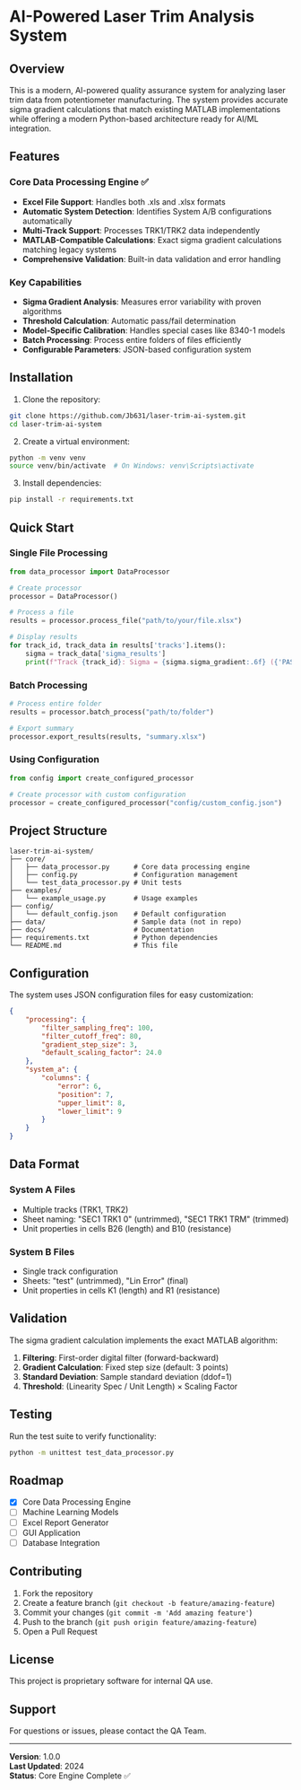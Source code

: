 # AI-Powered Laser Trim Analysis System

## Overview

This is a modern, AI-powered quality assurance system for analyzing laser trim data from potentiometer manufacturing. The system provides accurate sigma gradient calculations that match existing MATLAB implementations while offering a modern Python-based architecture ready for AI/ML integration.

## Features

### Core Data Processing Engine ✅
- **Excel File Support**: Handles both .xls and .xlsx formats
- **Automatic System Detection**: Identifies System A/B configurations automatically
- **Multi-Track Support**: Processes TRK1/TRK2 data independently
- **MATLAB-Compatible Calculations**: Exact sigma gradient calculations matching legacy systems
- **Comprehensive Validation**: Built-in data validation and error handling

### Key Capabilities
- **Sigma Gradient Analysis**: Measures error variability with proven algorithms
- **Threshold Calculation**: Automatic pass/fail determination
- **Model-Specific Calibration**: Handles special cases like 8340-1 models
- **Batch Processing**: Process entire folders of files efficiently
- **Configurable Parameters**: JSON-based configuration system

## Installation

1. Clone the repository:
```bash
git clone https://github.com/Jb631/laser-trim-ai-system.git
cd laser-trim-ai-system
```

2. Create a virtual environment:
```bash
python -m venv venv
source venv/bin/activate  # On Windows: venv\Scripts\activate
```

3. Install dependencies:
```bash
pip install -r requirements.txt
```

## Quick Start

### Single File Processing
```python
from data_processor import DataProcessor

# Create processor
processor = DataProcessor()

# Process a file
results = processor.process_file("path/to/your/file.xlsx")

# Display results
for track_id, track_data in results['tracks'].items():
    sigma = track_data['sigma_results']
    print(f"Track {track_id}: Sigma = {sigma.sigma_gradient:.6f} ({'PASS' if sigma.sigma_pass else 'FAIL'})")
```

### Batch Processing
```python
# Process entire folder
results = processor.batch_process("path/to/folder")

# Export summary
processor.export_results(results, "summary.xlsx")
```

### Using Configuration
```python
from config import create_configured_processor

# Create processor with custom configuration
processor = create_configured_processor("config/custom_config.json")
```

## Project Structure

```
laser-trim-ai-system/
├── core/
│   ├── data_processor.py      # Core data processing engine
│   ├── config.py              # Configuration management
│   └── test_data_processor.py # Unit tests
├── examples/
│   └── example_usage.py       # Usage examples
├── config/
│   └── default_config.json    # Default configuration
├── data/                      # Sample data (not in repo)
├── docs/                      # Documentation
├── requirements.txt           # Python dependencies
└── README.md                  # This file
```

## Configuration

The system uses JSON configuration files for easy customization:

```json
{
    "processing": {
        "filter_sampling_freq": 100,
        "filter_cutoff_freq": 80,
        "gradient_step_size": 3,
        "default_scaling_factor": 24.0
    },
    "system_a": {
        "columns": {
            "error": 6,
            "position": 7,
            "upper_limit": 8,
            "lower_limit": 9
        }
    }
}
```

## Data Format

### System A Files
- Multiple tracks (TRK1, TRK2)
- Sheet naming: "SEC1 TRK1 0" (untrimmed), "SEC1 TRK1 TRM" (trimmed)
- Unit properties in cells B26 (length) and B10 (resistance)

### System B Files
- Single track configuration
- Sheets: "test" (untrimmed), "Lin Error" (final)
- Unit properties in cells K1 (length) and R1 (resistance)

## Validation

The sigma gradient calculation implements the exact MATLAB algorithm:

1. **Filtering**: First-order digital filter (forward-backward)
2. **Gradient Calculation**: Fixed step size (default: 3 points)
3. **Standard Deviation**: Sample standard deviation (ddof=1)
4. **Threshold**: (Linearity Spec / Unit Length) × Scaling Factor

## Testing

Run the test suite to verify functionality:

```bash
python -m unittest test_data_processor.py
```

## Roadmap

- [x] Core Data Processing Engine
- [ ] Machine Learning Models
- [ ] Excel Report Generator
- [ ] GUI Application
- [ ] Database Integration

## Contributing

1. Fork the repository
2. Create a feature branch (`git checkout -b feature/amazing-feature`)
3. Commit your changes (`git commit -m 'Add amazing feature'`)
4. Push to the branch (`git push origin feature/amazing-feature`)
5. Open a Pull Request

## License

This project is proprietary software for internal QA use.

## Support

For questions or issues, please contact the QA Team.

---

**Version**: 1.0.0  
**Last Updated**: 2024  
**Status**: Core Engine Complete ✅